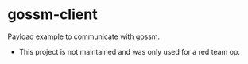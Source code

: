 # gossm-client
Payload example to communicate with gossm.

* This project is not maintained and was only used for a red team op.
